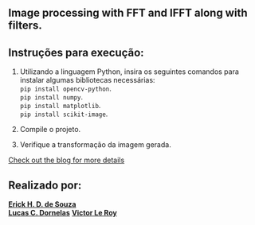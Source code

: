 ## **Image processing with FFT and IFFT along with filters.** 

## Instruções para execução:
  1. Utilizando a linguagem Python, insira os seguintes comandos para instalar algumas bibliotecas necessárias: <br/>
          `pip install opencv-python`. <br/>
          `pip install numpy`. <br/>
          `pip install matplotlib`. <br/>
          `pip install scikit-image`. <br/>
          
  2. Compile o projeto.
  3. Verifique a transformação da imagem gerada.

[Check out the blog for more details](https://raoofnaushad7.medium.com/fourier-transform-for-image-processing-in-python-from-scratch-b96f68a6c30d)

## Realizado por:

[**Erick H. D. de Souza**](https://github.com/ErickHDdS) <br/>
[**Lucas C. Dornelas**](https://github.com/lucascdornelas)
[**Victor Le Roy**](https://github.com/vmleroy)

